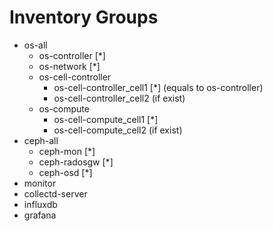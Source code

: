 # Inventory Groups

- os-all
    - os-controller [*]
    - os-network [*]
    - os-cell-controller
        - os-cell-controller_cell1 [*] (equals to os-controller)
        - os-cell-controller_cell2 (if exist)
    - os-compute
        - os-cell-compute_cell1 [*]
        - os-cell-compute_cell2 (if exist)
- ceph-all
    - ceph-mon [*]
    - ceph-radosgw [*]
    - ceph-osd [*]
- monitor
- collectd-server
- influxdb
- grafana
